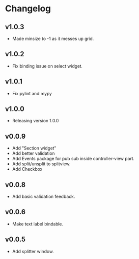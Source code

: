 # Changelog

## v1.0.3

- Made minsize to -1 as it messes up grid.

## v1.0.2

- Fix binding issue on select widget.
## v1.0.1

- Fix pylint and mypy

## v1.0.0

- Releasing version 1.0.0

## v0.0.9

- Add "Section widget"
- Add better validation
- Add Events package for pub sub inside controller-view part.
- Add split/unsplit to splitview.
- Add Checkbox

## v0.0.8

- Add basic validation feedback.

## v0.0.6

- Make text label bindable.

## v0.0.5

- Add splitter window.
